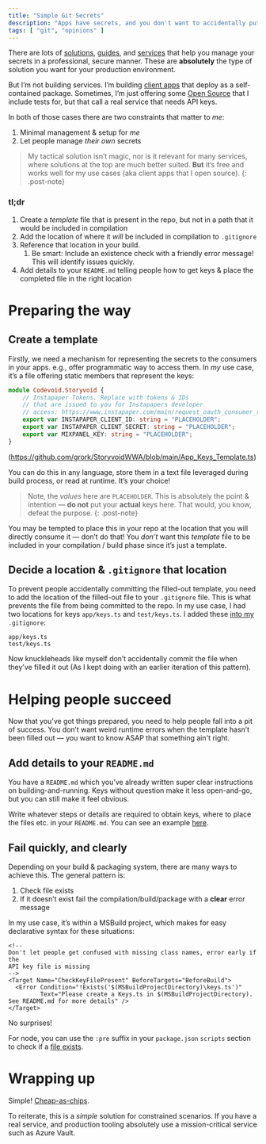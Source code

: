 ```yaml
---
title: "Simple Git Secrets"
description: "Apps have secrets, and you don't want to accidentally put them in git. Lets try a simple approach"
tags: [ "git", "opinions" ]
---
```

There are lots of [solutions](https://aws.amazon.com/secrets-manager/), [guides](https://docs.github.com/en/actions/security-guides/encrypted-secrets), and [services](https://azure.microsoft.com/en-us/services/key-vault/) that help you manage your secrets in a professional, secure manner. These are **absolutely** the type of solution you want for your production environment.

But I’m not building services. I’m building [client apps](https://storyvoid.app) that deploy as a self-contained package. Sometimes, I’m just offering some [Open Source](https://github.com/grork/MixpanelClient) that I include tests for, but that call a real service that needs API keys.

In both of those cases there are two constraints that matter to *me*:
1. Minimal management & setup for *me*
2. Let people manage *their own* secrets

> My tactical solution isn’t magic, nor is it relevant for many services, where solutions at the top are much better suited. **But** it’s free and works well for my use cases (aka client apps that I open source).
{: .post-note}

### tl;dr
1. Create a *template* file that is present in the repo, but not in a path that it would be included in compilation
2. Add the location of where it *will* be included in compilation to `.gitignore`
3. Reference that location in your build.
    1. Be smart: Include an existence check with a friendly error message! This will identify issues quickly.
4. Add details to your `README.md` telling people how to get keys & place the completed file in the right location

# Preparing the way
## Create a template
Firstly, we need a mechanism for representing the secrets to the consumers in your apps. e.g., offer programmatic way to access them. In *my* use case, it’s a file offering static members that represent the keys:
```ts
module Codevoid.Storyvoid {
    // Instapaper Tokens. Replace with tokens & IDs
    // that are issued to you for Instapapers developer
    // access: https://www.instapaper.com/main/request_oauth_consumer_token
    export var INSTAPAPER_CLIENT_ID: string = "PLACEHOLDER";
    export var INSTAPAPER_CLIENT_SECRET: string = "PLACEHOLDER";
    export var MIXPANEL_KEY: string = "PLACEHOLDER";
}
```
(https://github.com/grork/StoryvoidWWA/blob/main/App_Keys_Template.ts)

You can do this in any language, store them in a text file leveraged during build process, or read at runtime. It’s your choice!

> Note, the *values* here are `PLACEHOLDER`. This is absolutely the point & intention — **do not** put your **actual** keys here. That would, you know, defeat the purpose.
{: .post-note}

You may be tempted to place this in your repo at the location that you will directly consume it — don’t do that! You *don’t* want this *template* file to be included in your compilation / build phase since it’s just a template.

## Decide a location & `.gitignore` that location
To prevent people accidentally committing the filled-out template, you need to add the location of the filled-out file to your `.gitignore` file. This is what prevents the file from being committed to the repo. In my use case, I had two locations for keys `app/keys.ts` and `test/keys.ts`. I added these [into my](https://github.com/grork/StoryvoidWWA/blob/main/.gitignore#L295) `.gitignore`:
```
app/keys.ts
test/keys.ts
```

Now knuckleheads like myself don’t accidentally commit the file when they’ve filled it out (As I kept doing with an earlier iteration of this pattern).

# Helping people succeed
Now that you’ve got things prepared, you need to help people fall into a pit of success. You don’t want weird runtime errors when the template hasn’t been filled out — you want to know ASAP that something ain't right.

## Add details to your `README.md`
You have a `README.md` which you’ve already written super clear instructions on building-and-running. Keys without question make it less open-and-go, but you can still make it feel obvious.

Write whatever steps or details are required to obtain keys, where to place the files etc. in your `README.md`. You can see an example [here](https://github.com/grork/StoryvoidWWA#building-using--running).

## Fail quickly, and clearly
Depending on your build & packaging system, there are many ways to achieve this. The general pattern is:
1. Check file exists
2. If it doesn’t exist fail the compilation/build/package with a **clear** error message

In my use case, it’s within a MSBuild project, which makes for easy declarative syntax for these situations:
```
<!--
Don't let people get confused with missing class names, error early if the
API key file is missing
-->
<Target Name="CheckKeyFilePresent" BeforeTargets="BeforeBuild">
  <Error Condition="!Exists('$(MSBuildProjectDirectory)\keys.ts')"
         Text="Please create a Keys.ts in $(MSBuildProjectDirectory). See README.md for more details" />
</Target>
```
No surprises!

For node, you can use the `:pre` suffix in your `package.json` `scripts` section to check if a [file exists](https://stackoverflow.com/questions/69306549/check-file-exists-before-launch-it-in-webpack-npm-scripts).

# Wrapping up
Simple! [Cheap-as-chips](https://www.urbandictionary.com/define.php?term=cheap%20as%20chips).

To reiterate, this is a *simple* solution for constrained scenarios. If you have a real service, and production tooling absolutely use a mission-critical service such as Azure Vault.